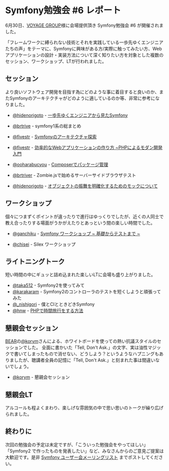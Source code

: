 Symfony勉強会 #6 レポート
=========================

6月30日、[VOYAGE GROUP](http://voyagegroup.com/)様に会場提供頂き Symfony勉強会 #6 が開催されました。

「フレームワークに縛られない技術とそれを実践している一歩先ゆくエンジニアたちの声」をテーマに、Symfonyに興味がある方/実際に触ってみたい方、Webアプリケーションの設計・実装方法について深く知りたい方を対象とした複数のセッション、ワークショップ、LTが行われました。


セッション
----------

より良いソフトウェア開発を目指す為にどのような事に着目すると良いのか、またSymfonyのアーキテクチャがどのように適しているのか等、非常に参考になりました。

  - [@hidenorigoto](http://twitter.com/hidenorigoto) - [一歩先ゆくエンジニアから見たSymfony](https://speakerdeck.com/u/hidenorigoto/p/symfony6-symfony)

  - [@brtrive](http://twitter.com/brtriver) - symfony1系の総まとめ

  - [@fivestr](http://twitter.com/fivestr) - [Symfonyのアーキテクチャ探索](https://speakerdeck.com/u/fivestar/p/symfony)

  - [@fivestr](http://twitter.com/fivestr) - [効率的なWebアプリケーションの作り方 ~PHPによるモダン開発入門](https://speakerdeck.com/u/fivestar/p/web)

  - [@ooharabucyou](http://twitter.com/ooharabucyou) - [Composerでパッケージ管理](http://www.slideshare.net/ooharabucyou/composer-13500941)

  - [@brtriver](http://twitter.com/brtriver) - Zombie.jsで始めるサーバーサイドブラウザテスト

  - [@hidenorigoto](http://twitter.com/hidenorigoto) - [オブジェクトの振舞を明確化するためのモックについて](https://speakerdeck.com/u/hidenorigoto/p/symfony6)


ワークショップ
--------------

個々につまずくポイントが違ったりで進行はゆっくりでしたが、近くの人同士で教え合ったりする場面がうかがえたりとあっという間の楽しい時間でした。

  - [@ganchiku](http://twitter.com/ganchiku) - [Symfony ワークショップ ~ 基礎からテストまで ~](http://www.slideshare.net/ganchiku/symfony-13501061)

  - [@chisei](http://twitter.com/chisei) - Silex ワークショップ


ライトニングトーク
------------------

短い時間の中にギュッと詰め込まれた楽しいLTに会場も盛り上がりました。

  - [@taka512](http://twitter.com/taka512) - Symfony2を使ってみて 
  - [@karakaram](http://twitter.com/karakaram) - Symfony2のコントローラのテストを短くしようと頑張ってみた
  - [@_nishigori](http://twitter.com/_nishigori) - 僕とCIとときどきSymfony
  - [@hnw](http://twitter.com/hnw) - [PHPで時間旅行をする方法](http://www.slideshare.net/hnw/php-13502189)


懇親会セッション
----------------

[BEAR](http://code.google.com/p/bear-project/)の[@korym](http://twitter.com/korym)さんによる、ホワイトボードを使っての熱い抗議スタイルのセッションでした。
全面に書かいた「Tell, Don't Ask.」の文字、実は油性マジックで書いてしまったもので消せない、どうしよう？というようなハプニングもありましたが、聴講者全員の記憶に「Tell, Don't Ask.」と刻まれた事は間違いないでしょう。

  - [@korym](http://twitter.com/korym) - 懇親会セッション 


懇親会LT
--------

アルコールも程よくまわり、楽しげな雰囲気の中で思い思いのトークが繰り広げられました。


終わりに
--------

次回の勉強会の予定は未定ですが、「こういった勉強会をやってほしい」「Symfony2 で作ったものを発表したい」など、みなさんからのご意見ご提案は大歓迎です。是非 [Symfony ユーザー会メーリングリスト](http://groups.google.com/group/symfony-users-ja) までポストしてください。
